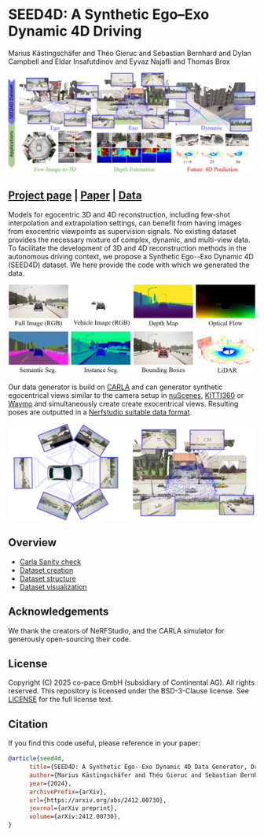 # SEED4D: A Synthetic Ego–Exo Dynamic 4D Driving 
Marius Kästingschäfer and Théo Gieruc and Sebastian Bernhard and Dylan Campbell and Eldar Insafutdinov and Eyvaz Najafli and Thomas Brox 

![Teaser image](docs/media/teaser/overview.png)

## [Project page](https://seed4d.github.io/) | [Paper](https://arxiv.org/abs/2412.00730) | [Data](coming_soon)

Models for egocentric 3D and 4D reconstruction, including few-shot interpolation and extrapolation settings, can benefit from having images from exocentric viewpoints as supervision signals. No existing dataset provides the necessary mixture of complex, dynamic, and multi-view data. To facilitate the development of 3D and 4D reconstruction methods in the autonomous driving context, we propose a Synthetic Ego--Exo Dynamic 4D (SEED4D) dataset. We here provide the code with which we generated the data.

![Sensors](docs/media/teaser/sensors.png)


Our data generator is build on [CARLA](https://github.com/carla-simulator/carla) and can generator synthetic egocentrical views similar to the camera setup in [nuScenes](https://www.nuscenes.org/nuscenes), [KITTI360](https://www.cvlibs.net/datasets/kitti-360/) or [Waymo](https://waymo.com/open/) and simultaneously create create exocentrical views. Resulting poses are outputted in a [Nerfstudio suitable data format](https://docs.nerf.studio/quickstart/data_conventions.html).


![Sensor Overview](docs/media/teaser/sensor_setup.png)


 ## Overview
- [Carla Sanity check](docs/carla_check.md)
- [Dataset creation](docs/datasets.md)
- [Dataset structure](docs/data_structure.md)
- [Dataset visualization](docs/visualizations.md)

## Acknowledgements 
We thank the creators of NeRFStudio, and the CARLA simulator for generously open-sourcing their code.

## License
Copyright (C) 2025 co-pace GmbH (subsidiary of Continental AG). All rights reserved. This repository is licensed under the BSD-3-Clause license. See [LICENSE](LICENSE) for the full license text.

## Citation
If you find this code useful, please reference in your paper:
```bibtex
@article{seed4d,
      title={SEED4D: A Synthetic Ego--Exo Dynamic 4D Data Generator, Driving Dataset and Benchmark}, 
      author={Marius Kästingschäfer and Théo Gieruc and Sebastian Bernhard and Dylan Campbell and Eldar Insafutdinov and Eyvaz Najafli and Thomas Brox},
      year={2024},
      archivePrefix={arXiv},
      url={https://arxiv.org/abs/2412.00730},
      journal={arXiv preprint},
      volume={arXiv:2412.00730},
}
```
